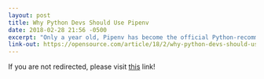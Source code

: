 ```yaml
---
layout: post
title: Why Python Devs Should Use Pipenv
date: 2018-02-28 21:56 -0500
excerpt: "Only a year old, Pipenv has become the official Python-recommended resource for managing package dependencies."
link-out: https://opensource.com/article/18/2/why-python-devs-should-use-pipenv
---
```


<script type="text/javascript">
window.location.href = "{{ page.link-out }}";
</script>

If you are not redirected, please visit <a href="{{ post.link-out }}">this</a> link!
